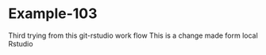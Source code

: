 # Example-103
Third trying from this git-rstudio work flow
This is a change made form local Rstudio
